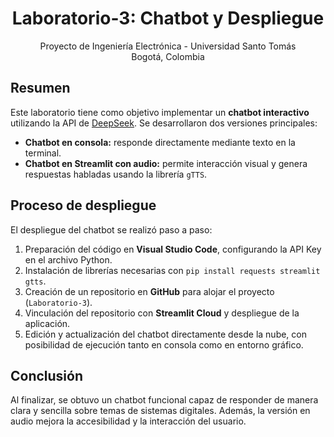 <h1 align="center">Laboratorio-3: Chatbot y Despliegue</h1>

<p align="center">
  Proyecto de Ingeniería Electrónica - Universidad Santo Tomás<br>
  Bogotá, Colombia
</p>

<h2>Resumen</h2>
<p>
Este laboratorio tiene como objetivo implementar un <strong>chatbot interactivo</strong> utilizando la API de 
<a href="https://api.deepseek.com" target="_blank">DeepSeek</a>. 
Se desarrollaron dos versiones principales:
</p>

<ul>
  <li><strong>Chatbot en consola:</strong> responde directamente mediante texto en la terminal.</li>
  <li><strong>Chatbot en Streamlit con audio:</strong> permite interacción visual y genera respuestas habladas usando la librería <code>gTTS</code>.</li>
</ul>

<h2>Proceso de despliegue</h2>
<p>
El despliegue del chatbot se realizó paso a paso:
</p>
<ol>
  <li>Preparación del código en <strong>Visual Studio Code</strong>, configurando la API Key en el archivo Python.</li>
  <li>Instalación de librerías necesarias con <code>pip install requests streamlit gtts</code>.</li>
  <li>Creación de un repositorio en <strong>GitHub</strong> para alojar el proyecto (<code>Laboratorio-3</code>).</li>
  <li>Vinculación del repositorio con <strong>Streamlit Cloud</strong> y despliegue de la aplicación.</li>
  <li>Edición y actualización del chatbot directamente desde la nube, con posibilidad de ejecución tanto en consola como en entorno gráfico.</li>
</ol>

<h2>Conclusión</h2>
<p>
Al finalizar, se obtuvo un chatbot funcional capaz de responder de manera clara y sencilla sobre temas de sistemas digitales. 
Además, la versión en audio mejora la accesibilidad y la interacción del usuario.
</p>
